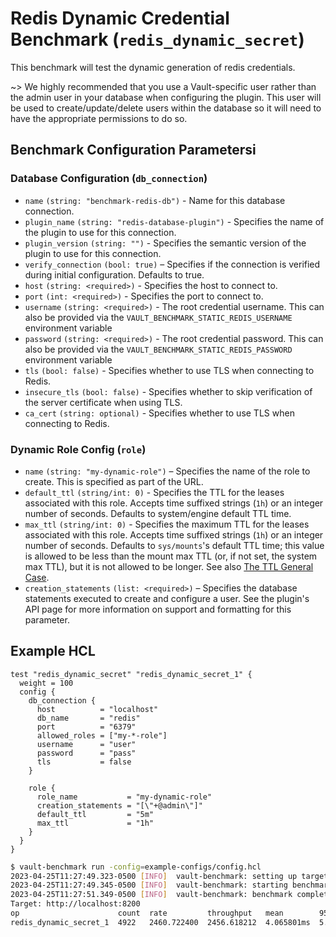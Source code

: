 # Redis Dynamic Credential Benchmark (`redis_dynamic_secret`) 

This benchmark will test the dynamic generation of redis credentials.

~> We highly recommended that you use a Vault-specific user rather than the admin user
in your database when configuring the plugin. This user will be used to
create/update/delete users within the database so it will need to have the appropriate
permissions to do so.

## Benchmark Configuration Parametersi
### Database Configuration (`db_connection`)
- `name` `(string: "benchmark-redis-db")` - Name for this database connection.
- `plugin_name` `(string: "redis-database-plugin")` - Specifies the name of the plugin to use for this connection.
- `plugin_version` `(string: "")` - Specifies the semantic version of the plugin to use for this connection.
- `verify_connection` `(bool: true)` – Specifies if the connection is verified during initial configuration. Defaults to true.
- `host` `(string: <required>)` - Specifies the host to connect to.
- `port` `(int: <required>)` - Specifies the port to connect to. 
- `username` `(string: <required>)` - The root credential username. This can also be provided via the `VAULT_BENCHMARK_STATIC_REDIS_USERNAME` environment variable
- `password` `(string: <required>)` - The root credential password. This can also be provided via the `VAULT_BENCHMARK_STATIC_REDIS_PASSWORD` environment variable
- `tls` `(bool: false)` - Specifies whether to use TLS when connecting to Redis.
- `insecure_tls` `(bool: false)` - Specifies whether to skip verification of the server certificate when using TLS.
- `ca_cert` `(string: optional)` - Specifies whether to use TLS when connecting to Redis.

### Dynamic Role Config (`role`)
- `name` `(string: "my-dynamic-role")` – Specifies the name of the role to create. This is specified as part of the URL. 
- `default_ttl` `(string/int: 0)` - Specifies the TTL for the leases associated with this role. Accepts time suffixed strings (`1h`) or an integer
  number of seconds. Defaults to system/engine default TTL time.
- `max_ttl` `(string/int: 0)` - Specifies the maximum TTL for the leases associated with this role. Accepts time suffixed strings (`1h`) or an integer
  number of seconds. Defaults to `sys/mounts`'s default TTL time; this value is allowed to be less than the mount max TTL (or, if not set, the system max TTL), but it is not allowed to be longer. See also [The TTL General Case](/vault/docs/concepts/tokens#the-general-case).
- `creation_statements` `(list: <required>)` – Specifies the database statements executed to create and configure a user. See the plugin's API page
  for more information on support and formatting for this parameter.


## Example HCL 
```hcl
test "redis_dynamic_secret" "redis_dynamic_secret_1" {
  weight = 100
  config {
    db_connection {
      host          = "localhost"
      db_name       = "redis"
      port          = "6379"
      allowed_roles = ["my-*-role"]
      username      = "user"
      password      = "pass"
      tls           = false
    }

    role {
      role_name           = "my-dynamic-role"
      creation_statements = "[\"+@admin\"]"
      default_ttl         = "5m"
      max_ttl             = "1h"
    }
  }
}
```

```bash
$ vault-benchmark run -config=example-configs/config.hcl
2023-04-25T11:27:49.323-0500 [INFO]  vault-benchmark: setting up targets
2023-04-25T11:27:49.345-0500 [INFO]  vault-benchmark: starting benchmarks: duration=2s
2023-04-25T11:27:51.349-0500 [INFO]  vault-benchmark: benchmark complete
Target: http://localhost:8200
op                      count  rate         throughput   mean        95th%       99th%        successRatio
redis_dynamic_secret_1  4922   2460.722400  2456.618212  4.065801ms  5.248935ms  10.719219ms  100.00%
```

